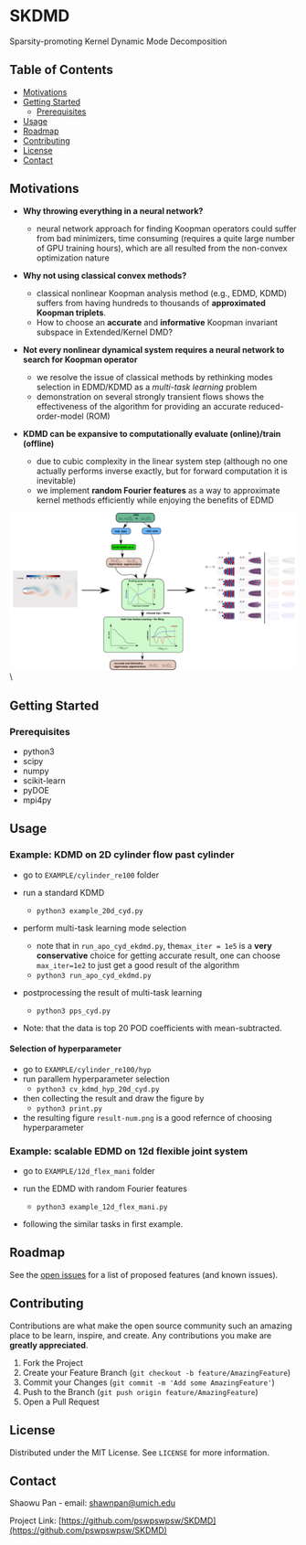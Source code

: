 <!--
*** Thanks for checking out this README Template. If you have a suggestion that would
*** make this better, please fork the repo and create a pull request or simply open
*** an issue with the tag "enhancement".
*** Thanks again! Now go create something AMAZING! :D
***
***
***
*** To avoid retyping too much info. Do a search and replace for the following:
*** github_username, repo_name, twitter_handle, email
-->





<!-- PROJECT SHIELDS -->
<!--
*** I'm using markdown "reference style" links for readability.
*** Reference links are enclosed in brackets [ ] instead of parentheses ( ).
*** See the bottom of this document for the declaration of the reference variables
*** for contributors-url, forks-url, etc. This is an optional, concise syntax you may use.
*** https://www.markdownguide.org/basic-syntax/#reference-style-links
-->


# SKDMD
Sparsity-promoting Kernel Dynamic Mode Decomposition

## Table of Contents

* [Motivations](#motivations)
* [Getting Started](#getting-started)
  * [Prerequisites](#prerequisites)
* [Usage](#usage)
* [Roadmap](#roadmap)
* [Contributing](#contributing)
* [License](#license)
* [Contact](#contact)


## Motivations

- **Why throwing everything in a neural network?**
  - neural network approach for finding Koopman operators could suffer from bad minimizers, time consuming (requires a quite large number of GPU training hours), which are all resulted from the non-convex optimization nature 

- **Why not using classical convex methods?**
  - classical nonlinear Koopman analysis method (e.g., EDMD, KDMD) suffers from having hundreds to thousands of **approximated Koopman triplets**. 
  - How to choose an **accurate** and **informative** Koopman invariant subspace in Extended/Kernel DMD?

- **Not every nonlinear dynamical system requires a neural network to search for Koopman operator**
  - we resolve the issue of classical methods by rethinking modes selection in EDMD/KDMD as a *multi-task learning* problem
  - demonstration on several strongly transient flows shows the effectiveness of the algorithm for providing an accurate reduced-order-model (ROM) 

- **KDMD can be expansive to computationally evaluate (online)/train (offline)**
  - due to cubic complexity in the linear system step (although no one actually performs inverse exactly, but for forward computation it is inevitable)
  - we implement **random Fourier features** as a way to approximate kernel methods efficiently while enjoying the benefits of EDMD

<img src="new_framework.png" alt="drawing" width="900"/>\

## Getting Started

### Prerequisites
- python3
- scipy
- numpy
- scikit-learn
- pyDOE
- mpi4py



<!-- USAGE EXAMPLES -->
## Usage

###  Example: KDMD on 2D cylinder flow past cylinder

- go to `EXAMPLE/cylinder_re100` folder

- run a standard KDMD 

  - ```python3 example_20d_cyd.py ```

- perform multi-task learning mode selection
  - note that in `run_apo_cyd_ekdmd.py`, the`max_iter = 1e5` is a **very conservative** choice for getting accurate result, one can choose `max_iter=1e2` to just get a good result of the algorithm
  - ```python3 run_apo_cyd_ekdmd.py ```
  
- postprocessing the result of multi-task learning
  - ```python3 pps_cyd.py```

- Note: that the data is top 20 POD coefficients with mean-subtracted.

#### Selection of hyperparameter

- go to `EXAMPLE/cylinder_re100/hyp` 
- run parallem hyperparameter selection 
  - ```python3 cv_kdmd_hyp_20d_cyd.py```
- then collecting the result and draw the figure by
  - ```python3 print.py```
- the resulting figure `result-num.png` is a good refernce of choosing hyperparameter


### Example: scalable EDMD on 12d flexible joint system

- go to `EXAMPLE/12d_flex_mani` folder

- run the EDMD with random Fourier features
  - ```python3 example_12d_flex_mani.py ```

- following the similar tasks in first example. 


<!-- ROADMAP -->
## Roadmap

See the [open issues](https://github.com/github_username/repo_name/issues) for a list of proposed features (and known issues).



<!-- CONTRIBUTING -->
## Contributing

Contributions are what make the open source community such an amazing place to be learn, inspire, and create. Any contributions you make are **greatly appreciated**.

1. Fork the Project
2. Create your Feature Branch (`git checkout -b feature/AmazingFeature`)
3. Commit your Changes (`git commit -m 'Add some AmazingFeature'`)
4. Push to the Branch (`git push origin feature/AmazingFeature`)
5. Open a Pull Request



<!-- LICENSE -->
## License

Distributed under the MIT License. See `LICENSE` for more information.



<!-- CONTACT -->
## Contact

Shaowu Pan - email: shawnpan@umich.edu

Project Link: [https://github.com/pswpswpsw/SKDMD](https://github.com/pswpswpsw/SKDMD)
